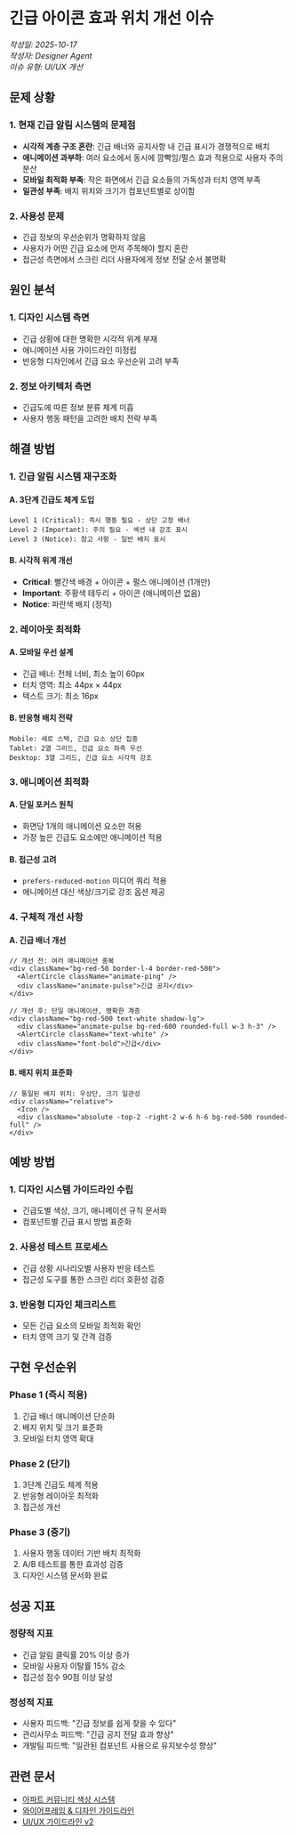 # 긴급 아이콘 효과 위치 개선 이슈

*작성일: 2025-10-17*  
*작성자: Designer Agent*  
*이슈 유형: UI/UX 개선*

## 문제 상황

### 1. 현재 긴급 알림 시스템의 문제점
- **시각적 계층 구조 혼란**: 긴급 배너와 공지사항 내 긴급 표시가 경쟁적으로 배치
- **애니메이션 과부하**: 여러 요소에서 동시에 깜빡임/펄스 효과 적용으로 사용자 주의 분산
- **모바일 최적화 부족**: 작은 화면에서 긴급 요소들의 가독성과 터치 영역 부족
- **일관성 부족**: 배지 위치와 크기가 컴포넌트별로 상이함

### 2. 사용성 문제
- 긴급 정보의 우선순위가 명확하지 않음
- 사용자가 어떤 긴급 요소에 먼저 주목해야 할지 혼란
- 접근성 측면에서 스크린 리더 사용자에게 정보 전달 순서 불명확

## 원인 분석

### 1. 디자인 시스템 측면
- 긴급 상황에 대한 명확한 시각적 위계 부재
- 애니메이션 사용 가이드라인 미정립
- 반응형 디자인에서 긴급 요소 우선순위 고려 부족

### 2. 정보 아키텍처 측면
- 긴급도에 따른 정보 분류 체계 미흡
- 사용자 행동 패턴을 고려한 배치 전략 부족

## 해결 방법

### 1. 긴급 알림 시스템 재구조화

#### A. 3단계 긴급도 체계 도입
```
Level 1 (Critical): 즉시 행동 필요 - 상단 고정 배너
Level 2 (Important): 주의 필요 - 섹션 내 강조 표시  
Level 3 (Notice): 참고 사항 - 일반 배지 표시
```

#### B. 시각적 위계 개선
- **Critical**: 빨간색 배경 + 아이콘 + 펄스 애니메이션 (1개만)
- **Important**: 주황색 테두리 + 아이콘 (애니메이션 없음)
- **Notice**: 파란색 배지 (정적)

### 2. 레이아웃 최적화

#### A. 모바일 우선 설계
- 긴급 배너: 전체 너비, 최소 높이 60px
- 터치 영역: 최소 44px × 44px
- 텍스트 크기: 최소 16px

#### B. 반응형 배치 전략
```
Mobile: 세로 스택, 긴급 요소 상단 집중
Tablet: 2열 그리드, 긴급 요소 좌측 우선
Desktop: 3열 그리드, 긴급 요소 시각적 강조
```

### 3. 애니메이션 최적화

#### A. 단일 포커스 원칙
- 화면당 1개의 애니메이션 요소만 허용
- 가장 높은 긴급도 요소에만 애니메이션 적용

#### B. 접근성 고려
- `prefers-reduced-motion` 미디어 쿼리 적용
- 애니메이션 대신 색상/크기로 강조 옵션 제공

### 4. 구체적 개선 사항

#### A. 긴급 배너 개선
```tsx
// 개선 전: 여러 애니메이션 중복
<div className="bg-red-50 border-l-4 border-red-500">
  <AlertCircle className="animate-ping" />
  <div className="animate-pulse">긴급 공지</div>
</div>

// 개선 후: 단일 애니메이션, 명확한 계층
<div className="bg-red-500 text-white shadow-lg">
  <div className="animate-pulse bg-red-600 rounded-full w-3 h-3" />
  <AlertCircle className="text-white" />
  <div className="font-bold">긴급</div>
</div>
```

#### B. 배지 위치 표준화
```tsx
// 통일된 배지 위치: 우상단, 크기 일관성
<div className="relative">
  <Icon />
  <div className="absolute -top-2 -right-2 w-6 h-6 bg-red-500 rounded-full" />
</div>
```

## 예방 방법

### 1. 디자인 시스템 가이드라인 수립
- 긴급도별 색상, 크기, 애니메이션 규칙 문서화
- 컴포넌트별 긴급 표시 방법 표준화

### 2. 사용성 테스트 프로세스
- 긴급 상황 시나리오별 사용자 반응 테스트
- 접근성 도구를 통한 스크린 리더 호환성 검증

### 3. 반응형 디자인 체크리스트
- 모든 긴급 요소의 모바일 최적화 확인
- 터치 영역 크기 및 간격 검증

## 구현 우선순위

### Phase 1 (즉시 적용)
1. 긴급 배너 애니메이션 단순화
2. 배지 위치 및 크기 표준화
3. 모바일 터치 영역 확대

### Phase 2 (단기)
1. 3단계 긴급도 체계 적용
2. 반응형 레이아웃 최적화
3. 접근성 개선

### Phase 3 (중기)
1. 사용자 행동 데이터 기반 배치 최적화
2. A/B 테스트를 통한 효과성 검증
3. 디자인 시스템 문서화 완료

## 성공 지표

### 정량적 지표
- 긴급 알림 클릭률 20% 이상 증가
- 모바일 사용자 이탈률 15% 감소
- 접근성 점수 90점 이상 달성

### 정성적 지표
- 사용자 피드백: "긴급 정보를 쉽게 찾을 수 있다"
- 관리사무소 피드백: "긴급 공지 전달 효과 향상"
- 개발팀 피드백: "일관된 컴포넌트 사용으로 유지보수성 향상"

## 관련 문서
- [아파트 커뮤니티 색상 시스템](../apartment-community-color-system.md)
- [와이어프레임 & 디자인 가이드라인](../wireframes-and-design-guidelines.md)
- [UI/UX 가이드라인 v2](../ui-ux-guidelines-v2.md)
